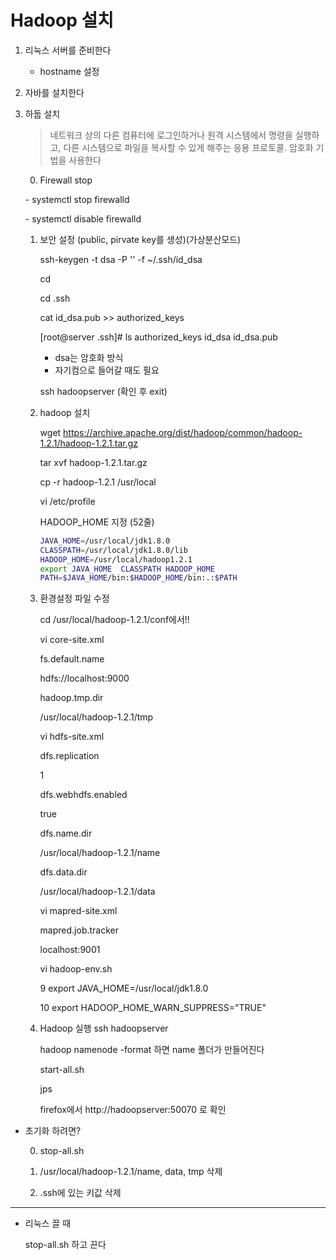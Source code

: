 #  Hadoop 설치

1.  리눅스 서버를 준비한다

   	+ hostname  설정

2. 자바를 설치한다

3. 하둡 설치

   > 네트워크 상의 다른 컴퓨터에 로그인하거나 원격 시스템에서 명령을 실행하고, 다른 시스템으로 파일을 복사할 수 있게 해주는 응용 프로토콜. 암호화 기법을 사용한다

   0.  Firewall stop

      \- systemctl stop firewalld

      \- systemctl disable firewalld

   1. 보안 설정 (public, pirvate key를 생성)(가상분산모드)

      ssh-keygen -t dsa -P '' -f ~/.ssh/id_dsa

      cd

      cd .ssh

      cat id_dsa.pub >> authorized_keys

      [root@server .ssh]# ls
      authorized_keys  id_dsa  id_dsa.pub

      - dsa는 암호화 방식
      - 자기컴으로 들어갈 때도 필요

      ssh hadoopserver (확인 후 exit)

   2. hadoop 설치

      wget https://archive.apache.org/dist/hadoop/common/hadoop-1.2.1/hadoop-1.2.1.tar.gz

      tar xvf hadoop-1.2.1.tar.gz 

      cp -r hadoop-1.2.1 /usr/local

      vi /etc/profile

      HADOOP_HOME 지정 (52줄)

      ```bash
      JAVA_HOME=/usr/local/jdk1.8.0
      CLASSPATH=/usr/local/jdk1.8.0/lib
      HADOOP_HOME=/usr/local/hadoop1.2.1
      export JAVA_HOME  CLASSPATH HADOOP_HOME
      PATH=$JAVA_HOME/bin:$HADOOP_HOME/bin:.:$PATH
      ```

      

   3. 환경설정 파일 수정

      

      cd /usr/local/hadoop-1.2.1/conf에서!!

      

      vi core-site.xml

      <configuration>

      <property>

      <name>fs.default.name</name>

      <value>hdfs://localhost:9000</value>

      </property>

      <property>

      <name>hadoop.tmp.dir</name>

      <value>/usr/local/hadoop-1.2.1/tmp</value>

      </property>

      </configuration>

      

      vi hdfs-site.xml

      <configuration>

      <property>

      <name>dfs.replication</name>

      <value>1</value> 

      </property>

      <property>

      <name>dfs.webhdfs.enabled</name>

      <value>true</value>

      </property>

      <property>

      <name>dfs.name.dir</name>

      <value>/usr/local/hadoop-1.2.1/name</value>

      </property>

      <property>

      <name>dfs.data.dir</name>

      <value>/usr/local/hadoop-1.2.1/data</value>

      </property>

      </configuration>

      

      vi mapred-site.xml

      <configuration>

      <property>

      <name>mapred.job.tracker</name>

      <value>localhost:9001</value>

      </property>

      </configuration>

      

      vi hadoop-env.sh

      9 export JAVA_HOME=/usr/local/jdk1.8.0

      10 export HADOOP_HOME_WARN_SUPPRESS="TRUE"

      

   4. Hadoop 실행
      ssh hadoopserver

      hadoop namenode -format 하면 name 폴더가 만들어진다

      start-all.sh

      jps

      

      firefox에서 http://hadoopserver:50070 로 확인

      

- 초기화 하려면?

  0. stop-all.sh

  1. /usr/local/hadoop-1.2.1/name, data, tmp 삭제
  2. .ssh에 있는 키값 삭제

---

- 리눅스 끌 때

  stop-all.sh 하고 끈다